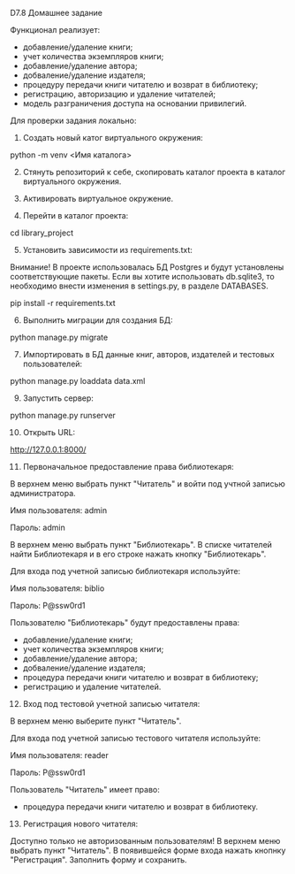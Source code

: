 D7.8 Домашнее задание

Функционал реализует:
- добавление/удаление книги;
- учет количества экземпляров книги;
- добавление/удаление автора;
- добваление/удаление издателя;
- процедуру передачи книги читателю и возврат в библиотеку;
- регистрацию, авторизацию и удаление читателей;
- модель разграничения доступа на основании привилегий.


Для проверки задания локально:

1. Создать новый катог виртуального окружения:

python -m venv <Имя каталога>

2. Стянуть репозиторий к себе, скопировать каталог проекта в каталог виртуального окружения.

3. Активировать виртуальное окружение.

4. Перейти в каталог проекта:

cd library_project

5. Установить зависимости из requirements.txt:

Внимание! 
В проекте использовалась БД Postgres и будут установлены соответствующие пакеты.
Если вы хотите использовать db.sqlite3, то необходимо внести изменения в settings.py,
в разделе DATABASES.

pip install -r requirements.txt

6. Выполнить миграции для создания БД:

python manage.py migrate

7. Импортировать в БД данные книг, авторов, издателей и тестовых пользователей:

python manage.py loaddata data.xml

9. Запустить сервер:

python manage.py runserver

10. Открыть URL:

http://127.0.0.1:8000/

11. Первоначальное предоставление права библиотекаря:

В верхнем меню выбрать пункт "Читатель" и войти под учтной записью администратора.

Имя пользователя: admin

Пароль: admin

В верхнем меню выбрать пункт "Библиотекарь".
В списке читателей найти Библиотекаря и в его строке нажать кнопку "Библиотекарь".

Для входа под учетной записью библиотекаря используйте:

Имя пользователя: biblio

Пароль: P@ssw0rd1

Пользователю "Библиотекарь" будут предоставлены права:
- добавление/удаление книги;
- учет количества экземпляров книги;
- добавление/удаление автора;
- добваление/удаление издателя;
- процедура передачи книги читателю и возврат в библиотеку;
- регистрацию и удаление читателей.

12. Вход под тестовой учетной записью читателя:

В верхнем меню выберите пункт "Читатель".

Для входа под учетной записью тестового читателя используйте:

Имя пользователя: reader

Пароль: P@ssw0rd1

Пользователь "Читатель" имеет право:
- процедура передачи книги читателю и возврат в библиотеку.

13. Регистрация нового читателя:

Доступно только не авторизованным пользователям!
В верхнем меню выбрать пункт "Читатель".
В появившейся форме входа нажать кнопнку "Регистрация".
Заполнить форму и сохранить.